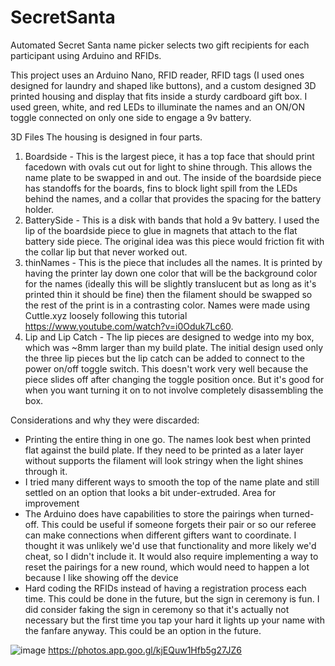 # SecretSanta
Automated Secret Santa name picker selects two gift recipients for each participant using Arduino and RFIDs. 


This project uses an Arduino Nano, RFID reader, RFID tags (I used ones designed for laundry and shaped like buttons), and a custom designed 3D printed housing and display that fits inside a sturdy cardboard gift box. I used green, white, and red LEDs to illuminate the names and an ON/ON toggle connected on only one side to engage a 9v battery. 

3D Files
The housing is designed in four parts. 
1. Boardside - This is the largest piece, it has a top face that should print facedown with ovals cut out for light to shine through. This allows the name plate to be swapped in and out. The inside of the boardside piece has standoffs for the boards, fins to block light spill from the LEDs behind the names, and a collar that provides the spacing for the battery holder.
2. BatterySide - This is a disk with bands that hold a 9v battery. I used the lip of the boardside piece to glue in magnets that attach to the flat battery side piece. The original idea was this piece would friction fit with the collar lip but that never worked out.
3. thinNames - This is the piece that includes all the names. It is printed by having the printer lay down one color that will be the background color for the names (ideally this will be slightly translucent but as long as it's printed thin it should be fine) then the filament should be swapped so the rest of the print is in a contrasting color. Names were made using Cuttle.xyz loosely following this tutorial https://www.youtube.com/watch?v=i0Oduk7Lc60.
4. Lip and Lip Catch - The lip pieces are designed to wedge into my box, which was ~8mm larger than my build plate. The initial design used only the three lip pieces but the lip catch can be added to connect to the power on/off toggle switch. This doesn't work very well because the piece slides off after changing the toggle position once. But it's good for when you want turning it on to not involve completely disassembling the box. 


Considerations and why they were discarded:
- Printing the entire thing in one go. The names look best when printed flat against the build plate. If they need to be printed as a later layer without supports the filament will look stringy when the light shines through it.
- I tried many different ways to smooth the top of the name plate and still settled on an option that looks a bit under-extruded. Area for improvement
- The Arduino does have capabilities to store the pairings when turned-off. This could be useful if someone forgets their pair or so our referee can make connections when different gifters want to coordinate. I thought it was unlikely we'd use that functionality and more likely we'd cheat, so I didn't include it. It would also require implementing a way to reset the pairings for a new round, which would need to happen a lot because I like showing off the device
- Hard coding the RFIDs instead of having a registration process each time. This could be done in the future, but the sign in ceremony is fun. I did consider faking the sign in ceremony so that it's actually not necessary but the first time you tap your hard it lights up your name with the fanfare anyway. This could be an option in the future.


![image](https://github.com/user-attachments/assets/36d9b120-37cc-4bd4-8605-f35efd667fc8)
https://photos.app.goo.gl/kjEQuw1Hfb5g27JZ6
